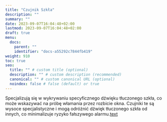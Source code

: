 ```yaml
---
title: "Czujnik Szkła"
description: ""
summary: ""
date: 2023-09-07T16:04:48+02:00
lastmod: 2023-09-07T16:04:48+02:00
draft: true
menu:
  docs:
    parent: ""
    identifier: "docs-a55292c7844fb419"
weight: 910
toc: true
seo:
  title: "" # custom title (optional)
  description: "" # custom description (recommended)
  canonical: "" # custom canonical URL (optional)
  noindex: false # false (default) or true
---
```


Specjalizują się w wykrywaniu specyficznego dźwięku tłuczonego szkła, co może wskazywać na próbę włamania przez rozbicie okna. Czujniki te są wysoce specjalistyczne i mogą odróżnić dźwięk tłuczonego szkła od innych, co minimalizuje ryzyko fałszywego alarmu.[text](czujniki-szkla.md)
